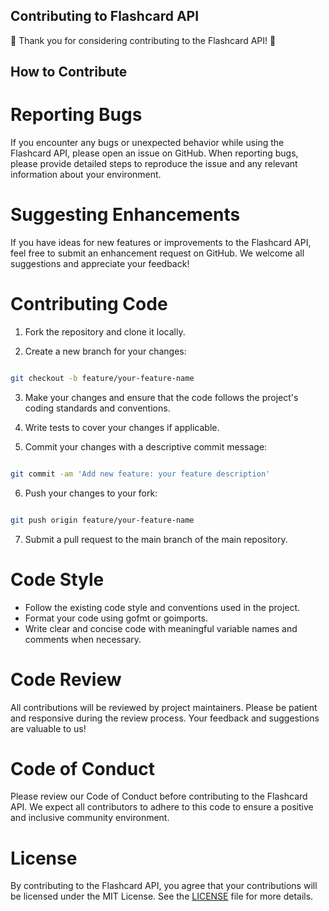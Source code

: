 ## Contributing to Flashcard API
🎉 Thank you for considering contributing to the Flashcard API! 🎉

## How to Contribute
# Reporting Bugs
If you encounter any bugs or unexpected behavior while using the Flashcard API, please open an issue on GitHub. When reporting bugs, please provide detailed steps to reproduce the issue and any relevant information about your environment.

# Suggesting Enhancements
If you have ideas for new features or improvements to the Flashcard API, feel free to submit an enhancement request on GitHub. We welcome all suggestions and appreciate your feedback!

# Contributing Code
1. Fork the repository and clone it locally.

2. Create a new branch for your changes:

```bash

git checkout -b feature/your-feature-name
```
3. Make your changes and ensure that the code follows the project's coding standards and conventions.

4. Write tests to cover your changes if applicable.

5. Commit your changes with a descriptive commit message:

```bash

git commit -am 'Add new feature: your feature description'
```
6. Push your changes to your fork:

```bash

git push origin feature/your-feature-name
```
7. Submit a pull request to the main branch of the main repository.

# Code Style
- Follow the existing code style and conventions used in the project.
- Format your code using gofmt or goimports.
- Write clear and concise code with meaningful variable names and comments when necessary.
# Code Review
All contributions will be reviewed by project maintainers. Please be patient and responsive during the review process. Your feedback and suggestions are valuable to us!

# Code of Conduct
Please review our Code of Conduct before contributing to the Flashcard API. We expect all contributors to adhere to this code to ensure a positive and inclusive community environment.

# License
By contributing to the Flashcard API, you agree that your contributions will be licensed under the MIT License. See the [LICENSE](LICENSE) file for more details.

